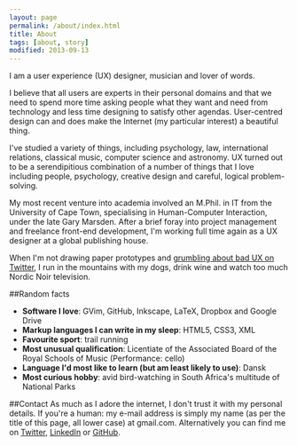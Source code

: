 ```yaml
---
layout: page
permalink: /about/index.html
title: About
tags: [about, story]
modified: 2013-09-13
---
```


I am a user experience (UX) designer, musician and lover of words. 

I believe that all users are experts in their personal domains and that we need to spend more time asking people what they want and need from technology and less time designing to satisfy other agendas. User-centred design can and does make the Internet (my particular interest) a beautiful thing. 

I've studied a variety of things, including psychology, law, international relations, classical music, computer science and astronomy. UX turned out to be a serendipitious combination of a number of things that I love including people, psychology, creative design and careful, logical problem-solving. 

My most recent venture into academia involved an M.Phil. in IT from the University of Cape Town, specialising in Human-Computer Interaction, under the late Gary Marsden. After a brief  foray into project management and freelance front-end development, I'm working full time again as a UX designer at a global publishing house. 

When I'm not drawing paper prototypes and [grumbling about bad UX on Twitter](https://twitter.com/search?f=realtime&q=%23ux%20from%3Asophdex&src=typd), I run in the mountains with my dogs, drink wine and watch too much Nordic Noir television.

##Random facts

* <b>Software I love</b>: GVim, GitHub, Inkscape, LaTeX, Dropbox and Google Drive
* <b>Markup languages I can write in my sleep</b>: HTML5, CSS3, XML
* <b>Favourite sport</b>: trail running
* <b>Most unusual qualification</b>: Licentiate of the Associated Board of the Royal Schools of Music (Performance: cello)
* <b>Language I'd most like to learn (but am least likely to use)</b>: Dansk
* <b>Most curious hobby</b>: avid bird-watching in South Africa's multitude of National Parks

##Contact 
As much as I adore the internet, I don't trust it with my personal details. If you're a human: my e-mail address is simply my name (as per the title of this page, all lower case) at gmail.com. Alternatively you can find me on [Twitter](http://twitter.com/sophdex), [LinkedIn](za.linkedin.com/in/nicoladutoit/) or [GitHub](https://github.com/nicoladt).






